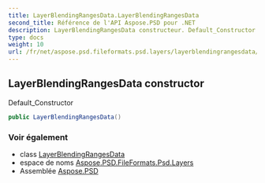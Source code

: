 ```yaml
---
title: LayerBlendingRangesData.LayerBlendingRangesData
second_title: Référence de l'API Aspose.PSD pour .NET
description: LayerBlendingRangesData constructeur. Default_Constructor
type: docs
weight: 10
url: /fr/net/aspose.psd.fileformats.psd.layers/layerblendingrangesdata/layerblendingrangesdata/
---
```

## LayerBlendingRangesData constructor

Default_Constructor

```csharp
public LayerBlendingRangesData()
```

### Voir également

* class [LayerBlendingRangesData](../)
* espace de noms [Aspose.PSD.FileFormats.Psd.Layers](../../layerblendingrangesdata/)
* Assemblée [Aspose.PSD](../../../)


